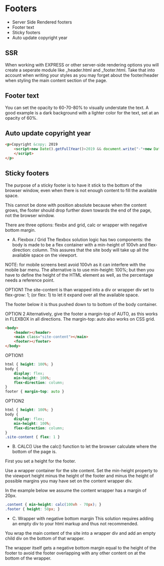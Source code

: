 # Footers
- Server Side Rendered footers
- Footer text
- Sticky footers
- Auto update copyright year

## SSR
When working with EXPRESS or other server-side rendering options you will create a seperate module like _header.html and _footer.html. Take that into account when writing your styles as you may forget about the footer/header when styling the main content section of the page.

## Footer text
You can set the opacity to 60-70-80% to visually understate the text. A good example is a dark background with a lighter color for the text, set at an opacity of 60%. 

## Auto update copyright year
```HTML
<p>Copyright &copy; 2019
	<script>new Date().getFullYear()>2019 && document.write("-"+new Date().getFullYear());
	</script>
</p>
```
## Sticky footers
The purpose of a sticky footer is to have it stick to the bottom of the browser window, even when there is not enough content to fill the available space. 

This cannot be done with position absolute because when the content grows, the footer should drop further down towards the end of the page, not the browser window.

There are three options: flexbx and grid, calc or wrapper with negative bottom margin.

- A. Flexbox / Grid
The flexbox solution logic has two components: the body is made to be a flex container with a min-height of 100vh and flex-direction: column. This assures that the site body will take up all the available space on the viewport. 

NOTE: for mobile screens best avoid 100vh as it can interfere with the mobile bar menu. The alternative is to use min-height: 100%; but then you have to define the height of the HTML element as well, as the percentage needs a reference point.

OPTION1
The site-content is than wrapped into a div or wrapper div set to flex-grow: 1; (or flex: 1) to let it expand over all the available space.

The footer below it is thus pushed down to to bottom of the body container.

OPTION 2
Alternatively, give the footer a margin-top of AUTO, as this works in FLEXBOX in all directions. The margin-top: auto also works on CSS grid.
```HTML
<body>
	<header></header>
	<main class="site-content"></main>
	<footer></footer>
</body>
```
OPTION1
```CSS
html { height: 100%; }
body {
	display: flex;
	min-height: 100%; 
	flex-direction: column;
}
footer { margin-top: auto }
```
OPTION2
```CSS
html { height: 100%; }
body {
	display: flex;
	min-height: 100%; 
	flex-direction: column;
}
.site-content { flex: 1	}
```
- B. CALC()
Use the calc() function to let the browser calculate where the bottom of the page is. 

First you set a height for the footer. 

Use a wrapper container for the site content. Set the min-height property to the viewport height minus the height of the footer and minus the height of possible margins you may have set on the content wrapper div. 

In the example below we assume the content wrapper has a margin of 20px.
```CSS
.content { min-height: calc(100vh - 70px); }
.footer { height: 50px; }
```
- C. Wrapper with negative bottom margin
This solution requires adding an empty div to your html markup and thus not recommended.

You wrap the main content of the site into a wrapper div and add an empty child div on the bottom of that wrapper. 

The wrapper itself gets a negative bottom margin equal to the height of the footer to avoid the footer overlapping with any other content on at the bottom of the wrapper.